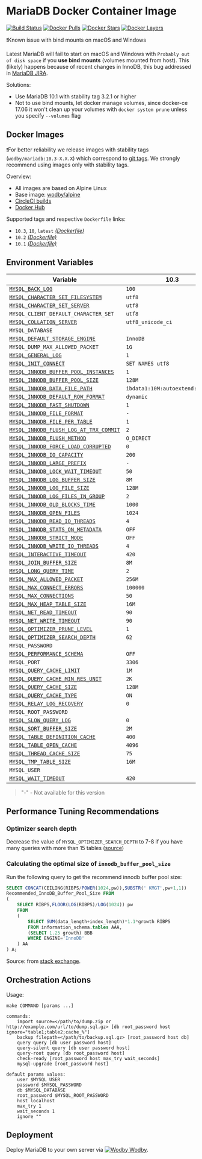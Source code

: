 # MariaDB Docker Container Image

[![Build Status](https://circleci.com/gh/wodby/mariadb/tree/master.svg?style=shield&circle-token=cc886e09fd6fd0458c7d0e4563ab90d072ccd0bc)](https://circleci.com/gh/wodby/mariadb)
[![Docker Pulls](https://img.shields.io/docker/pulls/wodby/mariadb.svg)](https://hub.docker.com/r/wodby/mariadb)
[![Docker Stars](https://img.shields.io/docker/stars/wodby/mariadb.svg)](https://hub.docker.com/r/wodby/mariadb)
[![Docker Layers](https://images.microbadger.com/badges/image/wodby/mariadb.svg)](https://microbadger.com/images/wodby/mariadb)

❗Known issue with bind mounts on macOS and Windows

Latest MariaDB will fail to start on macOS and Windows with `Probably out of disk space` if you **use bind mounts** (volumes mounted from host). This (likely) happens because of recent changes in InnoDB, this bug addressed in [MariaDB JIRA](https://jira.mariadb.org/browse/MDEV-16015). 

Solutions:

* Use MariaDB 10.1 with stability tag 3.2.1 or higher
* Not to use bind mounts, let docker manage volumes, since docker-ce 17.06 it won't clean up your volumes with `docker system prune` unless you specify `--volumes` flag

## Docker Images

❗For better reliability we release images with stability tags (`wodby/mariadb:10.3-X.X.X`) which correspond to [git tags](https://github.com/wodby/mariadb/releases). We strongly recommend using images only with stability tags. 

Overview:

* All images are based on Alpine Linux
* Base image: [wodby/alpine](https://github.com/wodby/alpine)
* [CircleCI builds](https://circleci.com/gh/wodby/mariadb) 
* [Docker Hub](https://hub.docker.com/r/wodby/mariadb)

Supported tags and respective `Dockerfile` links:

* `10.3`, `10`, `latest` [_(Dockerfile)_](https://github.com/wodby/mariadb/tree/master/10/Dockerfile)
* `10.2` [_(Dockerfile)_](https://github.com/wodby/mariadb/tree/master/10/Dockerfile)
* `10.1` [_(Dockerfile)_](https://github.com/wodby/mariadb/tree/master/10/Dockerfile)

## Environment Variables

[`MYSQL_BACK_LOG`]: https://mariadb.com/kb/en/library/server-system-variables#back_log
[`MYSQL_CHARACTER_SET_FILESYSTEM`]: https://mariadb.com/kb/en/library/server-system-variables#character_set_filesystem 
[`MYSQL_CHARACTER_SET_SERVER`]: https://mariadb.com/kb/en/library/server-system-variables#character_set_server 
[`MYSQL_COLLATION_SERVER`]: https://mariadb.com/kb/en/library/server-system-variables#collation_server
[`MYSQL_DEFAULT_STORAGE_ENGINE`]: https://mariadb.com/kb/en/library/server-system-variables#default_storage_engine
[`MYSQL_GENERAL_LOG`]: https://mariadb.com/kb/en/library/server-system-variables#general_log
[`MYSQL_INIT_CONNECT`]: https://mariadb.com/kb/en/library/server-system-variables#init_connect
[`MYSQL_INNODB_BUFFER_POOL_INSTANCES`]: https://mariadb.com/kb/en/library/xtradbinnodb-server-system-variables#innodb_buffer_pool_instances
[`MYSQL_INNODB_BUFFER_POOL_SIZE`]: https://mariadb.com/kb/en/library/xtradbinnodb-server-system-variables#innodb_buffer_pool_size
[`MYSQL_INNODB_DATA_FILE_PATH`]: https://mariadb.com/kb/en/library/xtradbinnodb-server-system-variables#innodb_data_file_path
[`MYSQL_INNODB_DEFAULT_ROW_FORMAT`]: https://mariadb.com/kb/en/library/xtradbinnodb-server-system-variables/#innodb_default_row_format
[`MYSQL_INNODB_FAST_SHUTDOWN`]: https://mariadb.com/kb/en/library/xtradbinnodb-server-system-variables#innodb_fast_shutdown
[`MYSQL_INNODB_FILE_FORMAT`]: https://mariadb.com/kb/en/library/xtradbinnodb-server-system-variables#innodb_file_format
[`MYSQL_INNODB_FILE_PER_TABLE`]: https://mariadb.com/kb/en/library/xtradbinnodb-server-system-variables#innodb_file_per_table
[`MYSQL_INNODB_FLUSH_LOG_AT_TRX_COMMIT`]: https://mariadb.com/kb/en/library/xtradbinnodb-server-system-variables#innodb_flush_log_at_trx_commit
[`MYSQL_INNODB_FLUSH_METHOD`]: https://mariadb.com/kb/en/library/xtradbinnodb-server-system-variables#innodb_flush_method
[`MYSQL_INNODB_FORCE_LOAD_CORRUPTED`]: https://mariadb.com/kb/en/library/xtradbinnodb-server-system-variables#innodb_force_load_corrupted
[`MYSQL_INNODB_IO_CAPACITY`]: https://mariadb.com/kb/en/library/xtradbinnodb-server-system-variables#innodb_io_capacity
[`MYSQL_INNODB_LARGE_PREFIX`]: https://mariadb.com/kb/en/library/xtradbinnodb-server-system-variables#innodb_large_prefix
[`MYSQL_INNODB_LOCK_WAIT_TIMEOUT`]: https://mariadb.com/kb/en/library/xtradbinnodb-server-system-variables#innodb_lock_wait_timeout
[`MYSQL_INNODB_LOG_BUFFER_SIZE`]: https://mariadb.com/kb/en/library/xtradbinnodb-server-system-variables#innodb_log_buffer_size
[`MYSQL_INNODB_LOG_FILE_SIZE`]: https://mariadb.com/kb/en/library/xtradbinnodb-server-system-variables#innodb_log_file_size
[`MYSQL_INNODB_LOG_FILES_IN_GROUP`]: https://mariadb.com/kb/en/library/xtradbinnodb-server-system-variables#innodb_log_files_in_group
[`MYSQL_INNODB_OLD_BLOCKS_TIME`]: https://mariadb.com/kb/en/library/xtradbinnodb-server-system-variables#innodb_old_blocks_time
[`MYSQL_INNODB_OPEN_FILES`]: https://mariadb.com/kb/en/library/xtradbinnodb-server-system-variables#innodb_open_files
[`MYSQL_INNODB_READ_IO_THREADS`]: https://mariadb.com/kb/en/library/xtradbinnodb-server-system-variables#innodb_read_io_threads
[`MYSQL_INNODB_STATS_ON_METADATA`]: https://mariadb.com/kb/en/library/xtradbinnodb-server-system-variables#innodb_stats_on_metadata
[`MYSQL_INNODB_STRICT_MODE`]: https://mariadb.com/kb/en/library/xtradbinnodb-server-system-variables#innodb_strict_mode
[`MYSQL_INNODB_WRITE_IO_THREADS`]: https://mariadb.com/kb/en/library/xtradbinnodb-server-system-variables#innodb_write_io_threads
[`MYSQL_INTERACTIVE_TIMEOUT`]: https://mariadb.com/kb/en/library/server-system-variables#interactive_timeout
[`MYSQL_JOIN_BUFFER_SIZE`]: https://mariadb.com/kb/en/library/server-system-variables#join_buffer_size
[`MYSQL_LONG_QUERY_TIME`]: https://mariadb.com/kb/en/library/server-system-variables#long_query_time
[`MYSQL_MAX_ALLOWED_PACKET`]: https://mariadb.com/kb/en/library/server-system-variables#max_allowed_packet
[`MYSQL_MAX_CONNECT_ERRORS`]: https://mariadb.com/kb/en/library/server-system-variables#max_connect_errors
[`MYSQL_MAX_CONNECTIONS`]: https://mariadb.com/kb/en/library/server-system-variables#max_connections
[`MYSQL_MAX_HEAP_TABLE_SIZE`]: https://mariadb.com/kb/en/library/server-system-variables#max_heap_table_size
[`MYSQL_NET_READ_TIMEOUT`]: https://mariadb.com/kb/en/library/server-system-variables#net_read_timeout
[`MYSQL_NET_WRITE_TIMEOUT`]: https://mariadb.com/kb/en/library/server-system-variables#net_write_timeout
[`MYSQL_OPTIMIZER_PRUNE_LEVEL`]: https://mariadb.com/kb/en/library/server-system-variables/#optimizer_prune_level
[`MYSQL_OPTIMIZER_SEARCH_DEPTH`]: https://mariadb.com/kb/en/library/server-system-variables/#optimizer_search_depth
[`MYSQL_PERFORMANCE_SCHEMA`]: https://mariadb.com/kb/en/library/performance-schema-system-variables#performance_schema
[`MYSQL_QUERY_CACHE_LIMIT`]: https://mariadb.com/kb/en/library/server-system-variables#query_cache_limit
[`MYSQL_QUERY_CACHE_MIN_RES_UNIT`]: https://mariadb.com/kb/en/library/server-system-variables#query_cache_min_res_unit
[`MYSQL_QUERY_CACHE_SIZE`]: https://mariadb.com/kb/en/library/server-system-variables#query_cache_size
[`MYSQL_QUERY_CACHE_TYPE`]: https://mariadb.com/kb/en/library/server-system-variables#query_cache_type
[`MYSQL_RELAY_LOG_RECOVERY`]: https://mariadb.com/kb/en/library/replication-and-binary-log-server-system-variables#relay_log_recovery
[`MYSQL_SLOW_QUERY_LOG`]: https://mariadb.com/kb/en/library/server-system-variables#slow_query_log
[`MYSQL_SORT_BUFFER_SIZE`]: https://mariadb.com/kb/en/library/server-system-variables#sort_buffer_size
[`MYSQL_TABLE_DEFINITION_CACHE`]: https://mariadb.com/kb/en/library/server-system-variables#table_definition_cache
[`MYSQL_TABLE_OPEN_CACHE`]: https://mariadb.com/kb/en/library/server-system-variables#table_open_cache
[`MYSQL_THREAD_CACHE_SIZE`]: https://mariadb.com/kb/en/library/server-system-variables#thread_cache_size
[`MYSQL_TMP_TABLE_SIZE`]: https://mariadb.com/kb/en/library/server-system-variables#tmp_table_size
[`MYSQL_WAIT_TIMEOUT`]: https://mariadb.com/kb/en/library/server-system-variables#wait_timeout

| Variable                                 | 10.3                             | 10.2                             | 10.1                             |
| ---------------------------------------- | -------------------              | -------------------              | -----------------                |
| [`MYSQL_BACK_LOG`]                       | `100`                            | `100`                            | `100`                            |
| [`MYSQL_CHARACTER_SET_FILESYSTEM`]       | `utf8`                           | `utf8`                           | `utf8`                           |
| [`MYSQL_CHARACTER_SET_SERVER`]           | `utf8`                           | `utf8`                           | `utf8`                           |
| `MYSQL_CLIENT_DEFAULT_CHARACTER_SET`     | `utf8`                           | `utf8`                           | `utf8`                           |
| [`MYSQL_COLLATION_SERVER`]               | `utf8_unicode_ci`                | `utf8_unicode_ci`                | `utf8_unicode_ci`                |
| `MYSQL_DATABASE`                         |                                  |                                  |                                  |
| [`MYSQL_DEFAULT_STORAGE_ENGINE`]         | `InnoDB`                         | `InnoDB`                         | `InnoDB`                         |
| `MYSQL_DUMP_MAX_ALLOWED_PACKET`          | `1G`                             | `1G`                             | `1G`                             |
| [`MYSQL_GENERAL_LOG`]                    | `1`                              | `1`                              | `1`                              |
| [`MYSQL_INIT_CONNECT`]                   | `SET NAMES utf8`                 | `SET NAMES utf8`                 | `SET NAMES utf8`                 |
| [`MYSQL_INNODB_BUFFER_POOL_INSTANCES`]   | `1`                              | `1`                              | `1`                              |
| [`MYSQL_INNODB_BUFFER_POOL_SIZE`]        | `128M`                           | `128M`                           | `128M`                           |
| [`MYSQL_INNODB_DATA_FILE_PATH`]          | `ibdata1:10M:autoextend:max:10G` | `ibdata1:10M:autoextend:max:10G` | `ibdata1:10M:autoextend:max:10G` |
| [`MYSQL_INNODB_DEFAULT_ROW_FORMAT`]      | `dynamic`                        | `dynamic`                        | `dynamic`                        |
| [`MYSQL_INNODB_FAST_SHUTDOWN`]           | `1`                              | `1`                              | `1`                              |
| [`MYSQL_INNODB_FILE_FORMAT`]             | `-`                              | `-`                              | `barracuda`                      |
| [`MYSQL_INNODB_FILE_PER_TABLE`]          | `1`                              | `1`                              | `1`                              |
| [`MYSQL_INNODB_FLUSH_LOG_AT_TRX_COMMIT`] | `2`                              | `2`                              | `2`                              |
| [`MYSQL_INNODB_FLUSH_METHOD`]            | `O_DIRECT`                       | `O_DIRECT`                       | `O_DIRECT`                       |
| [`MYSQL_INNODB_FORCE_LOAD_CORRUPTED`]    | `0`                              | `0`                              | `0`                              |
| [`MYSQL_INNODB_IO_CAPACITY`]             | `200`                            | `200`                            | `200`                            |
| [`MYSQL_INNODB_LARGE_PREFIX`]            | `-`                              | `-`                              | `1`                              |
| [`MYSQL_INNODB_LOCK_WAIT_TIMEOUT`]       | `50`                             | `50`                             | `50`                             |
| [`MYSQL_INNODB_LOG_BUFFER_SIZE`]         | `8M`                             | `8M`                             | `8M`                             |
| [`MYSQL_INNODB_LOG_FILE_SIZE`]           | `128M`                           | `128M`                           | `128M`                           |
| [`MYSQL_INNODB_LOG_FILES_IN_GROUP`]      | `2`                              | `2`                              | `2`                              |
| [`MYSQL_INNODB_OLD_BLOCKS_TIME`]         | `1000`                           | `1000`                           | `1000`                           |
| [`MYSQL_INNODB_OPEN_FILES`]              | `1024`                           | `1024`                           | `1024`                           |
| [`MYSQL_INNODB_READ_IO_THREADS`]         | `4`                              | `4`                              | `4`                              |
| [`MYSQL_INNODB_STATS_ON_METADATA`]       | `OFF`                            | `OFF`                            | `OFF`                            |
| [`MYSQL_INNODB_STRICT_MODE`]             | `OFF`                            | `OFF`                            | `OFF`                            |
| [`MYSQL_INNODB_WRITE_IO_THREADS`]        | `4`                              | `4`                              | `4`                              |
| [`MYSQL_INTERACTIVE_TIMEOUT`]            | `420`                            | `420`                            | `420`                            |
| [`MYSQL_JOIN_BUFFER_SIZE`]               | `8M`                             | `8M`                             | `8M`                             |
| [`MYSQL_LONG_QUERY_TIME`]                | `2`                              | `2`                              | `2`                              |
| [`MYSQL_MAX_ALLOWED_PACKET`]             | `256M`                           | `256M`                           | `256M`                           |
| [`MYSQL_MAX_CONNECT_ERRORS`]             | `100000`                         | `100000`                         | `100000`                         |
| [`MYSQL_MAX_CONNECTIONS`]                | `50`                             | `50`                             | `50`                             |
| [`MYSQL_MAX_HEAP_TABLE_SIZE`]            | `16M`                            | `16M`                            | `16M`                            |
| [`MYSQL_NET_READ_TIMEOUT`]               | `90`                             | `90`                             | `90`                             |
| [`MYSQL_NET_WRITE_TIMEOUT`]              | `90`                             | `90`                             | `90`                             |
| [`MYSQL_OPTIMIZER_PRUNE_LEVEL`]          | `1`                              | `1`                              | `1`                              |
| [`MYSQL_OPTIMIZER_SEARCH_DEPTH`]         | `62`                             | `62`                             | `62`                             |
| `MYSQL_PASSWORD`                         |                                  |                                  |                                  |
| [`MYSQL_PERFORMANCE_SCHEMA`]             | `OFF`                            | `OFF`                            | `OFF`                            |
| `MYSQL_PORT`                             | `3306`                           | `3306`                           | `3306`                           |
| [`MYSQL_QUERY_CACHE_LIMIT`]              | `1M`                             | `1M`                             | `1M`                             |
| [`MYSQL_QUERY_CACHE_MIN_RES_UNIT`]       | `2K`                             | `2K`                             | `2K`                             |
| [`MYSQL_QUERY_CACHE_SIZE`]               | `128M`                           | `128M`                           | `128M`                           |
| [`MYSQL_QUERY_CACHE_TYPE`]               | `ON`                             | `ON`                             | `ON`                             |
| [`MYSQL_RELAY_LOG_RECOVERY`]             | `0`                              | `0`                              | `0`                              |
| `MYSQL_ROOT_PASSWORD`                    |                                  |                                  |                                  |
| [`MYSQL_SLOW_QUERY_LOG`]                 | `0`                              | `0`                              | `0`                              |
| [`MYSQL_SORT_BUFFER_SIZE`]               | `2M`                             | `2M`                             | `2M`                             |
| [`MYSQL_TABLE_DEFINITION_CACHE`]         | `400`                            | `400`                            | `400`                            |
| [`MYSQL_TABLE_OPEN_CACHE`]               | `4096`                           | `4096`                           | `4096`                           |
| [`MYSQL_THREAD_CACHE_SIZE`]              | `75`                             | `75`                             | `75`                             |
| [`MYSQL_TMP_TABLE_SIZE`]                 | `16M`                            | `16M`                            | `16M`                            |
| `MYSQL_USER`                             |                                  |                                  |                                  |
| [`MYSQL_WAIT_TIMEOUT`]                   | `420`                            | `420`                            | `420`                            |

> "-" - Not available for this version

## Performance Tuning Recommendations

### Optimizer search depth

Decrease the value of `MYSQL_OPTIMIZER_SEARCH_DEPTH` to 7-8 if you have many queries with more than 15 tables ([source](https://mariadb.com/resources/blog/setting-optimizer-search-depth-mysql))

### Calculating the optimal size of `innodb_buffer_pool_size`

Run the following query to get the recommend innodb buffer pool size:

```sql
SELECT CONCAT(CEILING(RIBPS/POWER(1024,pw)),SUBSTR(' KMGT',pw+1,1))
Recommended_InnoDB_Buffer_Pool_Size FROM
(
    SELECT RIBPS,FLOOR(LOG(RIBPS)/LOG(1024)) pw
    FROM
    (
        SELECT SUM(data_length+index_length)*1.1*growth RIBPS
        FROM information_schema.tables AAA,
        (SELECT 1.25 growth) BBB
        WHERE ENGINE='InnoDB'
    ) AA
) A;
```

Source: from [stack exchange](https://dba.stackexchange.com/a/27472/134547).

## Orchestration Actions

Usage:
```
make COMMAND [params ...]
 
commands:
    import source=</path/to/dump.zip or http://example.com/url/to/dump.sql.gz> [db root_password host ignore="table1;table2;cache_%"] 
    backup filepath=</path/to/backup.sql.gz> [root_password host db] 
    query query [db user password host] 
    query-silent query [db user password host] 
    query-root query [db root_password host]
    check-ready [root_password host max_try wait_seconds]  
    mysql-upgrade [root_password host]  
    
default params values:
    user $MYSQL_USER
    password $MYSQL_PASSWORD
    db $MYSQL_DATABASE
    root_password $MYSQL_ROOT_PASSWORD
    host localhost
    max_try 1
    wait_seconds 1
    ignore ""
```

## Deployment

Deploy MariaDB to your own server via [![Wodby](https://www.google.com/s2/favicons?domain=wodby.com) Wodby](https://wodby.com/stacks/mariadb).
